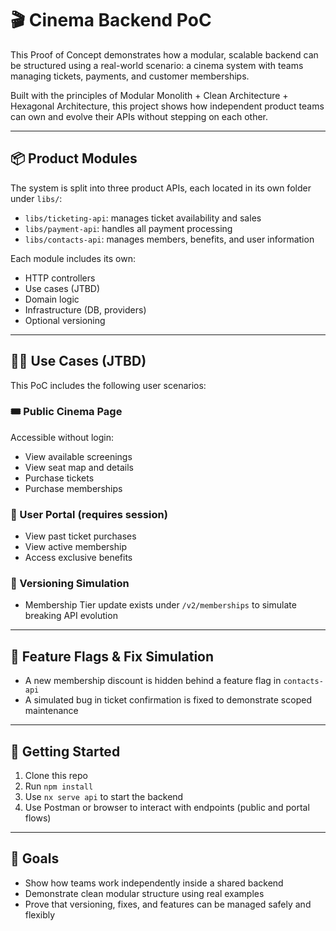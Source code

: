 # 🎬 Cinema Backend PoC

This Proof of Concept demonstrates how a modular, scalable backend can be structured using a real-world scenario: a cinema system with teams managing tickets, payments, and customer memberships.

Built with the principles of Modular Monolith + Clean Architecture + Hexagonal Architecture, this project shows how independent product teams can own and evolve their APIs without stepping on each other.

---

## 📦 Product Modules

The system is split into three product APIs, each located in its own folder under `libs/`:

- `libs/ticketing-api`: manages ticket availability and sales
- `libs/payment-api`: handles all payment processing
- `libs/contacts-api`: manages members, benefits, and user information

Each module includes its own:
- HTTP controllers
- Use cases (JTBD)
- Domain logic
- Infrastructure (DB, providers)
- Optional versioning

---

## 🧑‍💻 Use Cases (JTBD)

This PoC includes the following user scenarios:

### 🎟️ Public Cinema Page
Accessible without login:
- View available screenings
- View seat map and details
- Purchase tickets
- Purchase memberships

### 👤 User Portal (requires session)
- View past ticket purchases
- View active membership
- Access exclusive benefits

### 🔄 Versioning Simulation
- Membership Tier update exists under `/v2/memberships` to simulate breaking API evolution

---

## 🧪 Feature Flags & Fix Simulation

- A new membership discount is hidden behind a feature flag in `contacts-api`
- A simulated bug in ticket confirmation is fixed to demonstrate scoped maintenance

---

## 🚀 Getting Started

1. Clone this repo
2. Run `npm install`
3. Use `nx serve api` to start the backend
4. Use Postman or browser to interact with endpoints (public and portal flows)

---

## 🎯 Goals

- Show how teams work independently inside a shared backend
- Demonstrate clean modular structure using real examples
- Prove that versioning, fixes, and features can be managed safely and flexibly
